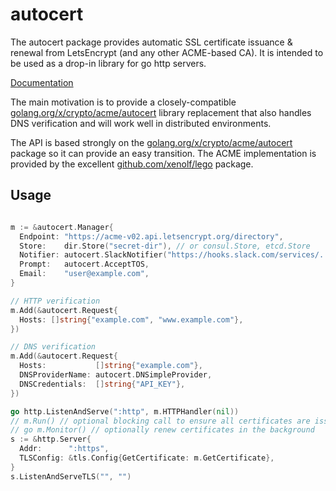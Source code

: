 # autocert
The autocert package provides automatic SSL certificate issuance & renewal from
LetsEncrypt (and any other ACME-based CA). It is intended to be used as a
drop-in library for go http servers.

[Documentation](https://godoc.org/github.com/moomerman/go-lib/autocert)

The main motivation is to provide a closely-compatible [golang.org/x/crypto/acme/autocert](https://golang.org/x/crypto/acme/autocert)
library replacement that also handles DNS verification and will work well in
distributed environments.

The API is based strongly on the [golang.org/x/crypto/acme/autocert](https://golang.org/x/crypto/acme/autocert) package
so it can provide an easy transition.  The ACME implementation is provided
by the excellent [github.com/xenolf/lego](https://github.com/xenolf/lego) package.

## Usage

```go

m := &autocert.Manager{
  Endpoint: "https://acme-v02.api.letsencrypt.org/directory",
  Store:    dir.Store("secret-dir"), // or consul.Store, etcd.Store
  Notifier: autocert.SlackNotifier("https://hooks.slack.com/services/..."),
  Prompt:   autocert.AcceptTOS,
  Email:    "user@example.com",
}

// HTTP verification
m.Add(&autocert.Request{
  Hosts: []string{"example.com", "www.example.com"},
})

// DNS verification
m.Add(&autocert.Request{
  Hosts:           []string{"example.com"},
  DNSProviderName: autocert.DNSimpleProvider,
  DNSCredentials:  []string{"API_KEY"},
})

go http.ListenAndServe(":http", m.HTTPHandler(nil))
// m.Run() // optional blocking call to ensure all certificates are issued before starting https server
// go m.Monitor() // optionally renew certificates in the background
s := &http.Server{
  Addr:      ":https",
  TLSConfig: &tls.Config{GetCertificate: m.GetCertificate},
}
s.ListenAndServeTLS("", "")

```

